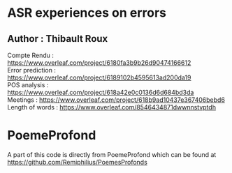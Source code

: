 # ASR experiences on errors
## Author : Thibault Roux

Compte Rendu : https://www.overleaf.com/project/6180fa3b9b26d90474166612  
Error prediction : https://www.overleaf.com/project/6189102b4595613ad200da19  
POS analysis : https://www.overleaf.com/project/618a42e0c0136d6d684bd3da  
Meetings : https://www.overleaf.com/project/618b9ad10437e367406bebd6  
Length of words : https://www.overleaf.com/8546434871dwwnnstvptdh


# PoemeProfond
A part of this code is directly from PoemeProfond which can be found at https://github.com/Remiphilius/PoemesProfonds
